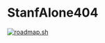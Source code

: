 # StanfAlone404

[![roadmap.sh](https://roadmap.sh/card/wide/67f73fdf46da096541c19d59?variant=dark)](https://roadmap.sh)
